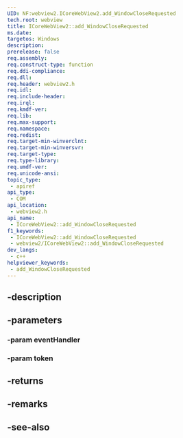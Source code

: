 ```yaml
---
UID: NF:webview2.ICoreWebView2.add_WindowCloseRequested
tech.root: webview
title: ICoreWebView2::add_WindowCloseRequested
ms.date: 
targetos: Windows
description: 
prerelease: false
req.assembly: 
req.construct-type: function
req.ddi-compliance: 
req.dll: 
req.header: webview2.h
req.idl: 
req.include-header: 
req.irql: 
req.kmdf-ver: 
req.lib: 
req.max-support: 
req.namespace: 
req.redist: 
req.target-min-winverclnt: 
req.target-min-winversvr: 
req.target-type: 
req.type-library: 
req.umdf-ver: 
req.unicode-ansi: 
topic_type:
 - apiref
api_type:
 - COM
api_location:
 - webview2.h
api_name:
 - ICoreWebView2::add_WindowCloseRequested
f1_keywords:
 - ICoreWebView2::add_WindowCloseRequested
 - webview2/ICoreWebView2::add_WindowCloseRequested
dev_langs:
 - c++
helpviewer_keywords:
 - add_WindowCloseRequested
---
```


## -description

## -parameters

### -param eventHandler

### -param token

## -returns

## -remarks

## -see-also

